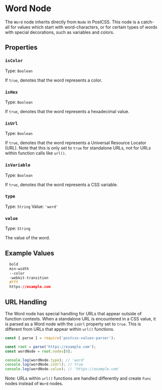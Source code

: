 # Word Node

The `Word` node inherits directly from `Node` in PostCSS. This node is a catch-all for values which start with word-characters, or for certain types of words with special decorations, such as variables and colors.

## Properties

### `isColor`

Type: `Boolean`<br>

If `true`, denotes that the word represents a color.

### `isHex`

Type: `Boolean`<br>

If `true`, denotes that the word represents a hexadecimal value.

### `isUrl`

Type: `Boolean`<br>

If `true`, denotes that the word represents a Universal Resource Locator (URL). Note that this is only set to `true` for standalone URLs, not for URLs within function calls like `url()`.

### `isVariable`

Type: `Boolean`<br>

If `true`, denotes that the word represents a CSS variable.

### `type`

Type: `String`
Value: `'word'`

### `value`

Type: `String`<br>

The value of the word.

## Example Values

```css
  bold
  min-width
  --color
  -webkit-transition
  #fff
  https://example.com
```

## URL Handling

The Word node has special handling for URLs that appear outside of function contexts. When a standalone URL is encountered in a CSS value, it is parsed as a Word node with the `isUrl` property set to `true`. This is different from URLs that appear within `url()` functions.

```js
const { parse } = require('postcss-values-parser');

const root = parse('https://example.com');
const wordNode = root.nodes[0];

console.log(wordNode.type); // 'word'
console.log(wordNode.isUrl); // true
console.log(wordNode.value); // 'https://example.com'
```

Note: URLs within `url()` functions are handled differently and create `Func` nodes instead of `Word` nodes.


